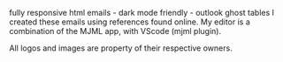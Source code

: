 fully responsive html emails - dark mode friendly - outlook ghost tables
I created these emails using references found online. My editor is a combination of the MJML app, with VScode (mjml plugin).

All logos and images are property of their respective owners.
